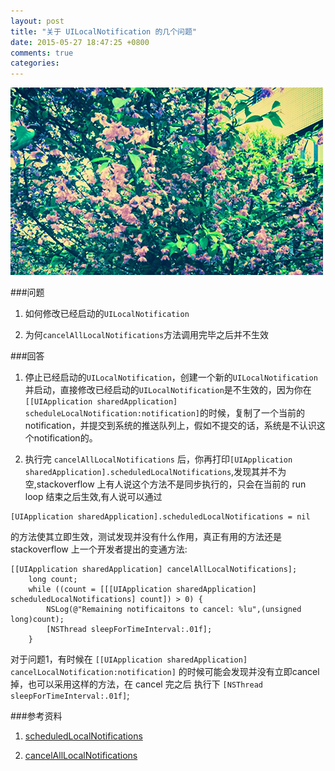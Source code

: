 ```yaml
---
layout: post
title: "关于 UILocalNotification 的几个问题"
date: 2015-05-27 18:47:25 +0800
comments: true
categories: 
---
```

![](/images/201505271852.png)


###问题

1. 如何修改已经启动的`UILocalNotification`

2. 为何`cancelAllLocalNotifications`方法调用完毕之后并不生效


###回答

1. 停止已经启动的`UILocalNotification`，创建一个新的`UILocalNotification`并启动，直接修改已经启动的`UILocalNotification`是不生效的，因为你在`[[UIApplication sharedApplication] scheduleLocalNotification:notification]`的时候，复制了一个当前的notification，并提交到系统的推送队列上，假如不提交的话，系统是不认识这个notification的。
 
2. 执行完 `cancelAllLocalNotifications` 后，你再打印`[UIApplication sharedApplication].scheduledLocalNotifications`,发现其并不为空,stackoverflow 上有人说这个方法不是同步执行的，只会在当前的 run loop 结束之后生效,有人说可以通过

```objc
[UIApplication sharedApplication].scheduledLocalNotifications = nil
```

的方法使其立即生效，测试发现并没有什么作用，真正有用的方法还是 stackoverflow 上一个开发者提出的变通方法:

```objc
[[UIApplication sharedApplication] cancelAllLocalNotifications];
    long count;
    while ((count = [[[UIApplication sharedApplication] scheduledLocalNotifications] count]) > 0) {
        NSLog(@"Remaining notificaitons to cancel: %lu",(unsigned long)count);
        [NSThread sleepForTimeInterval:.01f];
    }
```

对于问题1，有时候在 `[[UIApplication sharedApplication] cancelLocalNotification:notification]` 的时候可能会发现并没有立即cancel掉，也可以采用这样的方法，在 cancel 完之后 执行下 `[NSThread sleepForTimeInterval:.01f]`;

###参考资料

1. [scheduledLocalNotifications](http://stackoverflow.com/questions/25948037/ios-8-uiapplication-sharedapplication-scheduledlocalnotifications-empty)

2. [cancelAllLocalNotifications](http://stackoverflow.com/questions/13163535/cancelalllocalnotifications-not-working-on-iphone-3gs)


